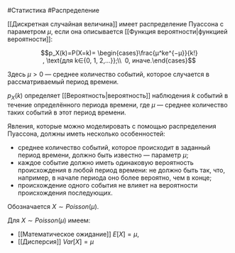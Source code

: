 #Статистика #Распределение 

[[Дискретная случайная величина]] имеет распределение Пуассона с параметром $μ$,
если она описывается [[Функция вероятности|функцией вероятности]]:

$$p_X​(k)=P(X=k)=
\begin{cases}\frac{μ^ke^{−μ}}{k!}​, \text{для k∈{0, 1, 2,…}};\\ 
0, иначе.​
\end{cases}$$

Здесь $μ>0$ — среднее количество событий, которое случается в рассматриваемый период времени.

$p_X​(k)$ определяет [[Вероятность|вероятность]] наблюдения $k$ событий в течение определённого периода времени, где $μ$ — среднее количество таких событий в этот период времени.

Явления, которые можно моделировать с помощью распределения Пуассона, должны иметь несколько особенностей:

-   среднее количество событий, которое происходит в заданный период времени, должно быть известно — параметр $μ$;
-   каждое событие должно иметь одинаковую вероятность происхождения в любой период времени: не должно быть так, что, например, в начале периода оно более вероятно, чем в конце;
-   происхождение одного события не влияет на вероятности происхождения последующих.

Обозначается $X∼Poisson(μ)$.

Для $X∼Poisson(μ)$ имеем:

-   [[Математическое ожидание]] $E[X]=μ$,
-   [[Дисперсия]] $Var[X]=μ$
